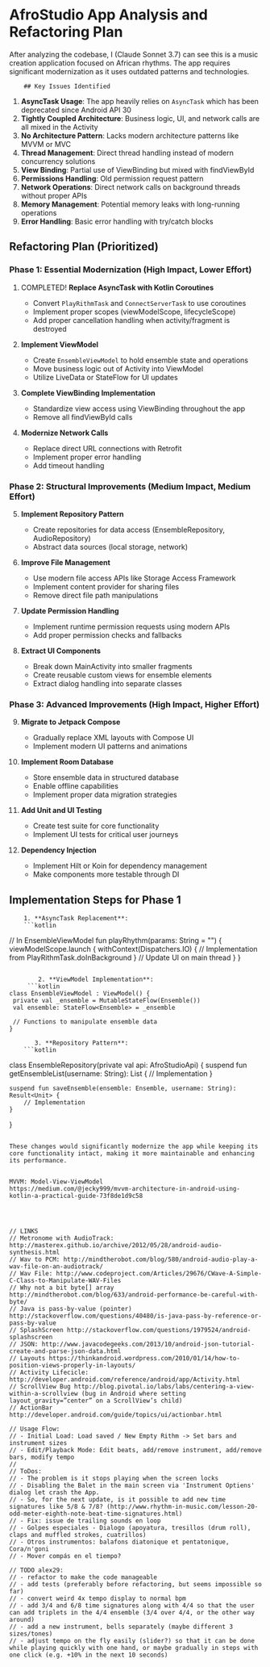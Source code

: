 # AfroStudio App Analysis and Refactoring Plan

After analyzing the codebase, I (Claude Sonnet 3.7) can see this is a music creation application
focused on African rhythms. The app requires significant modernization as it uses outdated patterns
and technologies.

        ## Key Issues Identified

1. **AsyncTask Usage**: The app heavily relies on `AsyncTask` which has been deprecated since
   Android API 30
2. **Tightly Coupled Architecture**: Business logic, UI, and network calls are all mixed in the
   Activity
3. **No Architecture Pattern**: Lacks modern architecture patterns like MVVM or MVC
4. **Thread Management**: Direct thread handling instead of modern concurrency solutions
5. **View Binding**: Partial use of ViewBinding but mixed with findViewById
6. **Permissions Handling**: Old permission request pattern
7. **Network Operations**: Direct network calls on background threads without proper APIs
8. **Memory Management**: Potential memory leaks with long-running operations
9. **Error Handling**: Basic error handling with try/catch blocks

## Refactoring Plan (Prioritized)

### Phase 1: Essential Modernization (High Impact, Lower Effort)


1. COMPLETED! **Replace AsyncTask with Kotlin Coroutines**
    - Convert `PlayRithmTask` and `ConnectServerTask` to use coroutines
    - Implement proper scopes (viewModelScope, lifecycleScope)
    - Add proper cancellation handling when activity/fragment is destroyed

2. **Implement ViewModel**
    - Create `EnsembleViewModel` to hold ensemble state and operations
    - Move business logic out of Activity into ViewModel
    - Utilize LiveData or StateFlow for UI updates

3. **Complete ViewBinding Implementation**
    - Standardize view access using ViewBinding throughout the app
    - Remove all findViewById calls

4. **Modernize Network Calls**
    - Replace direct URL connections with Retrofit
    - Implement proper error handling
    - Add timeout handling

### Phase 2: Structural Improvements (Medium Impact, Medium Effort)

5. **Implement Repository Pattern**
    - Create repositories for data access (EnsembleRepository, AudioRepository)
    - Abstract data sources (local storage, network)

6. **Improve File Management**
    - Use modern file access APIs like Storage Access Framework
    - Implement content provider for sharing files
    - Remove direct file path manipulations

7. **Update Permission Handling**
    - Implement runtime permission requests using modern APIs
    - Add proper permission checks and fallbacks

8. **Extract UI Components**
    - Break down MainActivity into smaller fragments
    - Create reusable custom views for ensemble elements
    - Extract dialog handling into separate classes

### Phase 3: Advanced Improvements (High Impact, Higher Effort)

9. **Migrate to Jetpack Compose**
    - Gradually replace XML layouts with Compose UI
    - Implement modern UI patterns and animations

10. **Implement Room Database**
    - Store ensemble data in structured database
    - Enable offline capabilities
    - Implement proper data migration strategies

11. **Add Unit and UI Testing**
    - Create test suite for core functionality
    - Implement UI tests for critical user journeys

12. **Dependency Injection**
    - Implement Hilt or Koin for dependency management
    - Make components more testable through DI

## Implementation Steps for Phase 1

        1. **AsyncTask Replacement**:
        ```kotlin

// In EnsembleViewModel
fun playRhythm(params: String = "") {
viewModelScope.launch {
withContext(Dispatchers.IO) {
// Implementation from PlayRithmTask.doInBackground
}
// Update UI on main thread
}
}

   ```

           2. **ViewModel Implementation**:
        ```kotlin
class EnsembleViewModel : ViewModel() {
    private val _ensemble = MutableStateFlow(Ensemble())
    val ensemble: StateFlow<Ensemble> = _ensemble

    // Functions to manipulate ensemble data
}
   ```

           3. **Repository Pattern**:
        ```kotlin

class EnsembleRepository(private val api: AfroStudioApi) {
suspend fun getEnsembleList(username: String): List<String> {
// Implementation
}

    suspend fun saveEnsemble(ensemble: Ensemble, username: String): Result<Unit> {
        // Implementation
    }

}

   ```

These changes would significantly modernize the app while keeping its core functionality intact, making it more maintainable and enhancing its performance.


MVVM: Model-View-ViewModel
https://medium.com/@jecky999/mvvm-architecture-in-android-using-kotlin-a-practical-guide-73f8de1d9c58




// LINKS
// Metronome with AudioTrack: http://masterex.github.io/archive/2012/05/28/android-audio-synthesis.html
// Wav to PCM: http://mindtherobot.com/blog/580/android-audio-play-a-wav-file-on-an-audiotrack/
// Wav File: http://www.codeproject.com/Articles/29676/CWave-A-Simple-C-Class-to-Manipulate-WAV-Files
// Why not a bit byte[] array http://mindtherobot.com/blog/633/android-performance-be-careful-with-byte/
// Java is pass-by-value (pointer) http://stackoverflow.com/questions/40480/is-java-pass-by-reference-or-pass-by-value
// SplashScreen http://stackoverflow.com/questions/1979524/android-splashscreen
// JSON: http://www.javacodegeeks.com/2013/10/android-json-tutorial-create-and-parse-json-data.html
// Layouts https://thinkandroid.wordpress.com/2010/01/14/how-to-position-views-properly-in-layouts/
// Activity Lifecicle: http://developer.android.com/reference/android/app/Activity.html
// ScrollView Bug http://blog.pivotal.io/labs/labs/centering-a-view-within-a-scrollview (bug in Android where setting layout_gravity=”center” on a ScrollView’s child)
// ActionBar http://developer.android.com/guide/topics/ui/actionbar.html

// Usage Flow:
// - Initial Load: Load saved / New Empty Rithm -> Set bars and instrument sizes
// - Edit/Playback Mode: Edit beats, add/remove instrument, add/remove bars, modify tempo
//
// ToDos:
// - The problem is it stops playing when the screen locks
// - Disabling the Balet in the main screen via 'Instrument Optiens' dialog let crash the App.
// - So, for the next update, is it possible to add new time signatures like 5/8 & 7/8? (http://www.rhythm-in-music.com/lesson-20-odd-meter-eighth-note-beat-time-signatures.html)
// - Fix: issue de trailing sounds en loop
// - Golpes especiales - Dialogo (apoyatura, tresillos (drum roll),  claps and muffled strokes, cuatrillos)
// - Otros instrumentos: balafons diatonique et pentatonique, Cora/n'goni
// - Mover compás en el tiempo?

// TODO alex29:
// - refactor to make the code manageable
// - add tests (preferably before refactoring, but seems impossible so far)
// - convert weird 4x tempo display to normal bpm
// - add 3/4 and 6/8 time signatures along with 4/4 so that the user can add triplets in the 4/4 ensemble (3/4 over 4/4, or the other way around)
// - add a new instrument, bells separately (maybe different 3 sizes/tones)
// - adjust tempo on the fly easily (slider?) so that it can be done while playing quickly with one hand, or maybe gradually in steps with one click (e.g. +10% in the next 10 seconds)
